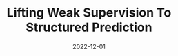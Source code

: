 ---
title: "Lifting Weak Supervision To Structured Prediction"
authors: "Harit Vishwakarma, Nicholas Roberts, Frederic Sala"
collection: publications
permalink: /publication/2022-12-01-lifting-ws-1
excerpt: ''
date: 2022-12-01
venue: 'Neural Information Processing Systems (NeurIPS)'
paperurl: 'https://openreview.net/forum?id=Cntmos_Ndf0'
citation: ''
categories: [weak supervision]
---